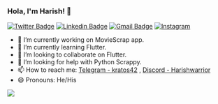 ### Hola, I'm Harish! 👋

[![Twitter Badge](https://img.shields.io/badge/-@Harish95668-1ca0f1?style=flat-square&labelColor=1ca0f1&logo=twitter&logoColor=white&link=https://twitter.com/Harish95668)](https://twitter.com/Harish95668)
[![Linkedin Badge](https://img.shields.io/badge/-Harish.-blue?style=flat-square&logo=Linkedin&logoColor=white&link=https://www.linkedin.com/in/harish-907679191/)](https://www.linkedin.com/in/harish-907679191/)
[![Gmail Badge](https://img.shields.io/badge/-warriorharish95668@gmail.com-c14438?style=flat-square&logo=Gmail&logoColor=white&link=mailto:warriorharish95668@gmail.com)](mailto:warriorharish95668@gmail.com)
[![Instagram](https://img.shields.io/badge/-harishwarrior-c13584?style=flat&labelColor=c13584&logo=instagram&logoColor=white)](https://www.instagram.com/harishwarrior/)

- 🔭 I’m currently working on MovieScrap app.
- 🌱 I’m currently learning Flutter.
- 👯 I’m looking to collaborate on Flutter.
- 🤔 I’m looking for help with Python Scrappy.
- 📫 How to reach me: [Telegram - kratos42](https://t.me/kratos42) , [Discord - Harishwarrior](https://discord.com/channels/@me/734438350533951518/734438416770662442)
- 😄 Pronouns: He/His


<img src="https://github-readme-stats.vercel.app/api?username=Harishwarrior&&show_icons=true">
